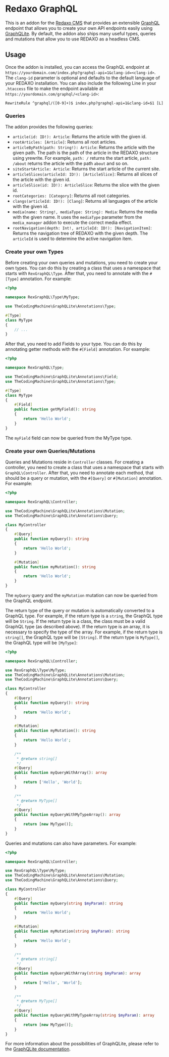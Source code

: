 # Redaxo GraphQL

This is an addon for the [Redaxo CMS](https://redaxo.org) that provides an
extensible [GraphQL](https://graphql.org) endpoint that allows you to create
your own API endpoints easily
using [GraphQLite](https://graphqlite.thecodingmachine.io/). By default, the
addon also ships
many useful types, queries and mutations that allow you to use REDAXO as a
headless CMS.

## Usage

Once the addon is installed, you can access the GraphQL endpoint
at `https://yourdomain.com/index.php?graphql-api=1&clang-id=<clang-id>`.
The `clang-id` parameter is optional and defaults to the default language of
your REDAXO installation. You can also include the following Line in
your `.htaccess` file to make the endpoint available
at `https://yourdomain.com/graphql/<clang-id>`:

```
RewriteRule ^graphql/([0-9]+)$ index.php?graphql-api=1&clang-id=$1 [L]
```

### Queries

The addon provides the following queries:

- `article(id: ID!): Article`: Returns the article with the given id.
- `rootArticles: [Article]`: Returns all root articles.
- `articleByPath(path: String!): Article`: Returns the article with the given
  path. The path is the path of the article in the REDAXO structure using
  yrewrite. For example, `path: /` returns the start article, `path: /about`
  returns the article with the path `about` and so on.
- `siteStartArticle: Article`: Returns the start article of the current site.
- `articleSlices(articleId: ID!): [ArticleSlice]`: Returns all slices of the
  article with the given id.
- `articleSlice(id: ID!): ArticleSlice`: Returns the slice with the given id.
- `rootCategories: [Category]`: Returns all root categories.
- `clangs(articleId: ID!): [Clang]`: Returns all languages of the article with
  the given id.
- `media(name: String!, mediaType: String): Media`: Returns the media with the
  given name. It uses the `mediaType` parameter from the `media_manager` addon
  to execute the correct media effect.
- `rootNavigation(depth: Int!, articleId: ID!): [NavigationItem]`: Returns the
  navigation tree of REDAXO with the given depth. The `articleId` is used to
  determine the active navigation item.

### Create your own Types

Before creating your own queries and mutations, you need to create your own
types. You can do this by creating a class that uses a namespace that starts
with `RexGraphQL\Type`. After that, you need to annotate with the `#[Type]`
annotation.
For example:

```php
<?php

namespace RexGraphQL\Type\MyType;

use TheCodingMachine\GraphQLite\Annotations\Type;

#[Type]
class MyType
{
    // ...
}
```

After that, you need to add Fields to your type. You can do this by annotating
getter methods with the `#[Field]` annotation. For example:

```php
<?php

namespace RexGraphQL\Type;

use TheCodingMachine\GraphQLite\Annotations\Field;
use TheCodingMachine\GraphQLite\Annotations\Type;

#[Type]
class MyType
{
    #[Field]
    public function getMyField(): string
    {
        return 'Hello World';
    }
}
```

The `myField` field can now be queried from the MyType type.

### Create your own Queries/Mutations

Queries and Mutations reside in `Controller` classes. For creating a controller,
you need to create a class that uses a namespace that starts with
`GraphQL\Controller`. After that, you need to annotate each method, that should
be a query or mutation, with the `#[Query]` or `#[Mutation]` annotation. For
example:

```php
<?php

namespace RexGraphQL\Controller;

use TheCodingMachine\GraphQLite\Annotations\Mutation;
use TheCodingMachine\GraphQLite\Annotations\Query;

class MyController
{
    #[Query]
    public function myQuery(): string
    {
        return 'Hello World';
    }

    #[Mutation]
    public function myMutation(): string
    {
        return 'Hello World';
    }
}
```

The `myQuery` query and the `myMutation` mutation can now be queried from the
GraphQL endpoint.

The return type of the query or mutation is automatically converted to a GraphQL
type. For example, if the return type is a `string`, the GraphQL type will be
`String`. If the return type is a class, the class must be a valid GraphQL
type (as described above).
If the return type is an array, it is necessary to specify the type of the
array. For example, if the return type is `string[]`, the GraphQL type will be
`[String]`. If the return type is `MyType[]`, the GraphQL type will be
`[MyType]`:

```php
<?php

namespace RexGraphQL\Controller;

use RexGraphQL\Type\MyType;
use TheCodingMachine\GraphQLite\Annotations\Mutation;
use TheCodingMachine\GraphQLite\Annotations\Query;

class MyController
{
    #[Query]
    public function myQuery(): string
    {
        return 'Hello World';
    }

    #[Mutation]
    public function myMutation(): string
    {
        return 'Hello World';
    }

    /**
     * @return string[]
     */
    #[Query]
    public function myQueryWithArray(): array
    {
        return ['Hello', 'World'];
    }

    /**
     * @return MyType[]
     */
    #[Query]
    public function myQueryWithMyTypeArray(): array
    {
        return [new MyType()];
    }
}
```

Queries and mutations can also have parameters. For example:

```php
<?php

namespace RexGraphQL\Controller;

use RexGraphQL\Type\MyType;
use TheCodingMachine\GraphQLite\Annotations\Mutation;
use TheCodingMachine\GraphQLite\Annotations\Query;

class MyController
{
    #[Query]
    public function myQuery(string $myParam): string
    {
        return 'Hello World';
    }

    #[Mutation]
    public function myMutation(string $myParam): string
    {
        return 'Hello World';
    }

    /**
     * @return string[]
     */
    #[Query]
    public function myQueryWithArray(string $myParam): array
    {
        return ['Hello', 'World'];
    }

    /**
     * @return MyType[]
     */
    #[Query]
    public function myQueryWithMyTypeArray(string $myParam): array
    {
        return [new MyType()];
    }
}
```

For more information about the possibilities of GraphQLite, please refer to
the [GraphQLite documentation](https://graphqlite.thecodingmachine.io/docs/).




